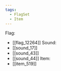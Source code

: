 ```yaml
---
tags:
  - FlagSet
  - Item
---
```

Flag:
- [[flag_12264]]
Sound:
- [[sound_17]]
- [[sound_43]]
- [[sound_44]]
Item:
- [[item_519]]
